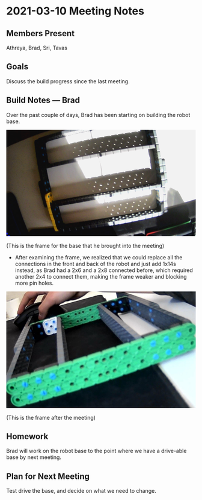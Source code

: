 # 2021-03-10 Meeting Notes

## Members Present
Athreya, Brad, Sri, Tavas

## Goals
Discuss the build progress since the last meeting.

## Build Notes — Brad

Over the past couple of days, Brad has been starting on building the robot base. 

![Frame](../img/2021-03-10-frame.jpg)

(This is the frame for the base that he brought into the meeting)

- After examining the frame, we realized that we could replace all the connections in the front and back of the robot and just add 1x14s instead, as Brad had a 2x6 and a 2x8 connected before, which required another 2x4 to connect them, making the frame weaker and blocking more pin holes.

![Improved Frame](../img/2021-03-10-improved.jpg)

(This is the frame after the meeting)

## Homework
Brad will work on the robot base to the point where we have a drive-able base by next meeting.

## Plan for Next Meeting
Test drive the base, and decide on what we need to change.
